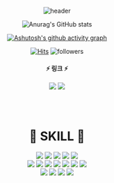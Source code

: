 <div align="center">   

![header](https://capsule-render.vercel.app/api?type=slice&color=random&section=header&text=SU_CHANG's&desc=ReadMe&fontSize=33&descSize=25&rotate=8&fontAlign=75&fontAlignY=10&descAlign=88&descAlignY=33)   

![Anurag's GitHub stats](https://github-readme-stats.vercel.app/api?username=Runu09&show_icons=true&theme=radical)

[![Ashutosh's github activity graph](https://activity-graph.herokuapp.com/graph?username=Runu09&theme=dracula)](https://github.com/ashutosh00710/github-readme-activity-graph)
  
[![Hits](https://hits.seeyoufarm.com/api/count/incr/badge.svg?url=https%3A%2F%2Fgithub.com%2FRunu09%2FSUCHANG_CHOI&count_bg=%23CCCC41&title_bg=%23555555&icon=&icon_color=%23E7E7E7&title=hits&edge_flat=false)](https://hits.seeyoufarm.com)
![followers](https://img.shields.io/github/followers/ohbyul?style=social)

#### :zap: 링크 :zap:

<a href="https://www.instagram.com/su_chang09/"><img src="https://img.shields.io/badge/Instagram-E4405F?style=flat-square&logo=Instagram&logoColor=black"/></a>
<a href="https://www.notion.so/runu94/4d58a084931a418c85bb8e255fae5de0"><img src="https://img.shields.io/badge/Notion-000000?style=flat-square&logo=Notion&logoColor=white"/></a>

<br><br>
  
# :star2: SKILL :star2:
  
<!-- ### :loudspeaker: Front -->
<img src="https://img.shields.io/badge/HTML5-E34F26?style=flat-square&logo=HTML5&logoColor=white"/>
<img src="https://img.shields.io/badge/CSS3-1572B6?style=flat-square&logo=CSS3&logoColor=white"/>
<img src="https://img.shields.io/badge/JavaScript-F7DF1E?style=flat-square&logo=JavaScript&logoColor=white"/>
<img src="https://img.shields.io/badge/jQuery-0769AD?style=flat-square&logo=jQuery&logoColor=white"/>
<img src="https://img.shields.io/badge/Bootstrap-7952B3?style=flat-square&logo=Bootstrap&logoColor=white"/>
<br>
<!-- ### :loudspeaker: Back -->
<img src="https://img.shields.io/badge/Spring-6DB33F?style=flat-square&logo=Spring&logoColor=white"/>
<img src="https://img.shields.io/badge/Spring Boot-6DB33F?style=flat-square&logo=Spring Boot&logoColor=white"/>
<img src="https://img.shields.io/badge/Spring Security-6DB33F?style=flat-square&logo=Spring Security&logoColor=white"/>
<img src="https://img.shields.io/badge/Thymeleaf-005F0F?style=flat-square&logo=Thymeleaf&logoColor=white"/>
<img src="https://img.shields.io/badge/Oracle-F80000?style=flat-square&logo=Oracle&logoColor=white"/>
<img src="https://img.shields.io/badge/JAVA-007396?style=flat-square&logo=JAVA&logoColor=white"/>
<img src="https://img.shields.io/badge/JSP-F7901E?style=flat-square&logo=JSP&logoColor=white"/>
<br>
<!-- ### :loudspeaker: Common -->
<img src="https://img.shields.io/badge/GitHub-181717?style=flat-square&logo=GitHub&logoColor=white"/>
<img src="https://img.shields.io/badge/Apache Tomcat-F8DC75?style=flat-square&logo=Apache Tomcat&logoColor=black"/>
<img src="https://img.shields.io/badge/Windows-0078D6?style=flat-square&logo=Windows&logoColor=white"/>
<img src="https://img.shields.io/badge/JSTL/EL-0078D6?style=flat-square&logo=JSTL/EL&logoColor=white"/>
  
</div>
